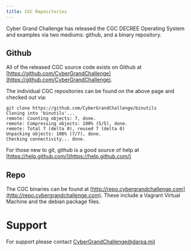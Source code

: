 ```yaml
---
title: CGC Repositories
---
```


Cyber Grand Challenge has released the CGC DECREE Operating System and examples via two mediums: github, and a binary repository.

## Github

All of the released CGC source code exists on Github at [https://github.com/CyberGrandChallenge](https://github.com/CyberGrandChallenge).

The individual CGC repositories can be found on the above page and checked out via:

    git clone https://github.com/CyberGrandChallenge/binutils
    Cloning into 'binutils'...
    remote: Counting objects: 7, done.
    remote: Compressing objects: 100% (5/5), done.
    remote: Total 7 (delta 0), reused 7 (delta 0)
    Unpacking objects: 100% (7/7), done.
    Checking connectivity... done.


For those new to git, github is a good source of help at
[https://help.github.com/](https://help.github.com/)

## Repo

The CGC binaries can be found at [http://repo.cybergrandchallenge.com](http://repo.cybergrandchallenge.com). These include a Vagrant Virtual Machine and the debian package files.

# Support

For support please contact CyberGrandChallenge@darpa.mil
